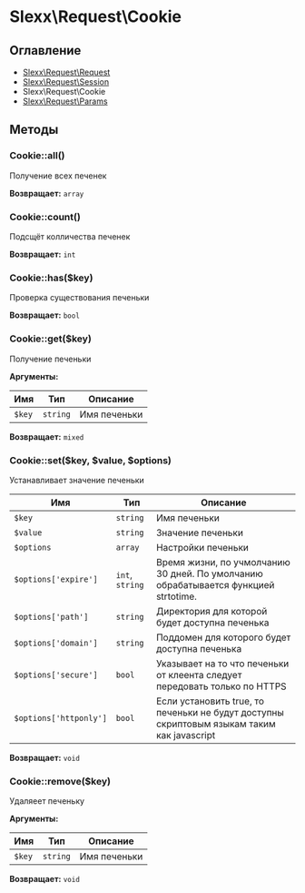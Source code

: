 # Slexx\Request\Cookie

## Оглавление

* [Slexx\Request\Request](https://github.com/slexx1234/request/blob/master/docs/Request.md)
* [Slexx\Request\Session](https://github.com/slexx1234/request/blob/master/docs/Session.md)
* Slexx\Request\Cookie
* [Slexx\Request\Params](https://github.com/slexx1234/request/blob/master/docs/Params.md)

## Методы

### Cookie::all()

Получение всех печенек

**Возвращает:** `array`

### Cookie::count()

Подсщёт колличества печенек

**Возвращает:** `int`

### Cookie::has($key)

Проверка существования печеньки

**Возвращает:** `bool`

### Cookie::get($key)

Получение печеньки

**Аргументы:**

| Имя    | Тип      | Описание     |
| ------ | -------- | ------------ |
| `$key` | `string` | Имя печеньки |

**Возвращает:** `mixed`

### Cookie::set($key, $value, $options)

Устанавливает значение печеньки

| Имя                    | Тип             | Описание                                                                                   |
| ---------------------- | --------------- | ------------------------------------------------------------------------------------------ |
| `$key`                 | `string`        | Имя печеньки                                                                               |
| `$value`               | `string`        | Значение печеньки                                                                          |
| `$options`             | `array`         | Настройки печеньки                                                                         |
| `$options['expire']`   | `int`, `string` | Время жизни, по учмолчанию 30 дней. По умолчанию обрабатывается функцией strtotime.        |
| `$options['path']`     | `string`        | Директория для которой будет доступна печенька                                             |
| `$options['domain']`   | `string`        | Поддомен для которого будет доступна печенька                                              |
| `$options['secure']`   | `bool`          | Указывает на то что печеньки от клеента следует передовать только по HTTPS                 |
| `$options['httponly']` | `bool`          | Если установить true, то печеньки не будут доступны скриптовым языкам таким как javascript |

**Возвращает:** `void`

### Cookie::remove($key)

Удаляеет печеньку

**Аргументы:**

| Имя    | Тип      | Описание     |
| ------ | -------- | ------------ |
| `$key` | `string` | Имя печеньки |

**Возвращает:** `void`
